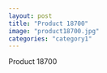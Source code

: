 ```yaml
---
layout: post
title: "Product 18700"
image: "product18700.jpg"
categories: "category1"
---
```

Product 18700
